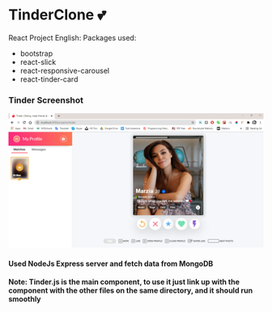 # TinderClone 💕
React Project
English:
Packages used:
- bootstrap
- react-slick
- react-responsive-carousel
- react-tinder-card

### Tinder Screenshot
![alt text](Tinder.png)

#### Used NodeJs Express server and fetch data from MongoDB
#### Note: Tinder.js is the main component, to use it just link up with the component with the other files on the same directory, and it should run smoothly
